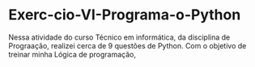 # Exerc-cio-VI-Programa-o-Python
Nessa atividade do curso Técnico em informática, da disciplina de Prograação, realizei cerca de 9 questões de Python.  Com o objetivo de treinar minha Lógica de programação, 
